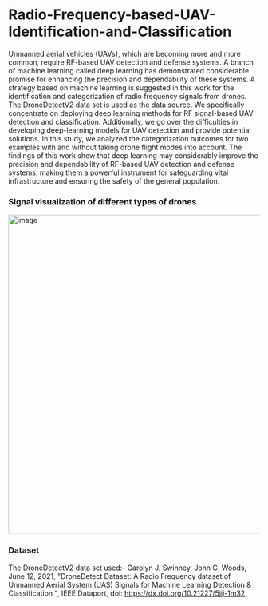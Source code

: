 # Radio-Frequency-based-UAV-Identification-and-Classification
Unmanned aerial vehicles (UAVs), which are becoming more and more common, require RF-based UAV detection and defense systems. A branch of machine learning called deep learning has demonstrated considerable promise for enhancing the precision and dependability of these systems. A strategy based on machine learning is suggested in this work for the identification and categorization of radio frequency signals from drones.
The DroneDetectV2 data set is used as the data source. We specifically concentrate on deploying deep learning methods for RF signal-based UAV detection and classification. Additionally, we go over the difficulties in developing deep-learning models for UAV detection and provide potential solutions. In this study, we analyzed the categorization outcomes for two examples with and without taking drone flight modes into account. The findings of this work show that deep learning may considerably improve the precision and dependability of RF-based UAV detection and defense systems, making them a powerful instrument for safeguarding vital infrastructure and ensuring the safety of the general population.

### Signal visualization of different types of drones
<img width="639" alt="image" src="https://github.com/Aditya20101/RF-signal-based-UAV-Identification-and-Classification/assets/75621797/d0b46605-ae0f-4f68-9856-31ffabae8e9e">

### Dataset
The DroneDetectV2 data set used:-
Carolyn J. Swinney, John C. Woods, June 12, 2021, "DroneDetect Dataset: A Radio Frequency dataset of Unmanned Aerial System (UAS) Signals for Machine Learning Detection & Classification ", IEEE Dataport, doi: https://dx.doi.org/10.21227/5jjj-1m32.
